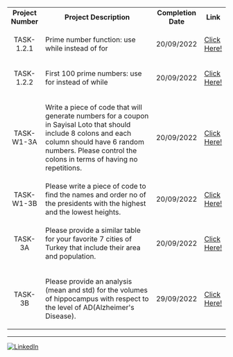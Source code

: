 <table>
   <tr>
        <td align="center" width="15%"><b>Project Number</b></td>
        <td align="center" width="50%"><b>Project Description</b></td>
     		<td align="center" width="15%"><b>Completion Date</b></td>
        <td align="center" width="10%"><b>Link</b></td>
   </tr>
   <tr>
       <td align="center" >
        <p>TASK-1.2.1</p>
     </td>
      <td>
        <p>Prime number function: use while instead of for</p>
     </td>
      <td align="center" >
        <p>20/09/2022</p>
     </td>
     <td>
        <p><a href="https://github.com/cgtykarasu/CEV-Data-Science-HWs/blob/main/TASK-1.2.1/TASK_1_2_1.ipynb">Click Here!</a></p>
     </td>
   </tr>
   <tr>
      <td align="center" >
        <p>TASK-1.2.2</p>
     </td>
      <td>
        <p>First 100 prime numbers: use for instead of while</p>
     </td>
      <td align="center" >
        <p>20/09/2022</p>
     </td>
     <td>
        <p><a href="https://github.com/cgtykarasu/CEV-Data-Science-HWs/blob/main/TASK-1.2.2/TASK_1_2_2.ipynb">Click Here!</a></p>
     </td>
   </tr>
   <tr>
      <td align="center" >
        <p>TASK-W1-3A</p>
     </td>
      <td>
        <p>Write a piece of code that will generate numbers for a coupon in Sayisal Loto that should include 8 colons and each column should have 6 random numbers. Please control the colons in terms of having no repetitions.</p>
     </td>
      <td align="center" >
        <p>20/09/2022</p>
     </td>
           <td>
        <p><a href="https://github.com/cgtykarasu/CEV-Data-Science-HWs/blob/main/TASK-W1-3A/TASK_W1_3A.ipynb">Click Here!</a></p>
     </td>
   </tr>
   <tr>
      <td align="center" >
        <p>TASK-W1-3B</p></td>
      <td>Please write a piece of code to find the names and order no of the presidents with the highest and the lowest heights.</td>
      <td align="center" >
         <p>20/09/2022</p>
      </td>
      <td>
         <p><a href="https://github.com/cgtykarasu/CEV-Data-Science-HWs/blob/main/TASK-W1-3B/TASK_W1_3B.ipynb">Click Here!</a></p>
      </td>
   </tr>
   <tr>
      <td align="center" >
        <p>TASK-3A</p>
     </td>
      <td>
        <p>Please provide a similar table for your favorite 7 cities of Turkey that include their area and population.</p>
      <td align="center" ><p>20/09/2022</p>
      </td>
      <td>
        <p><a href="https://github.com/cgtykarasu/CEV-Data-Science-HWs/blob/main/TASK-3A/Task_3A.ipynb">Click Here!</a></p>
      </td>
   </tr>
   <tr>
      <td align="center" >
        <p>TASK-3B</p>
     </td>
      <td>
        <p>Please provide an analysis (mean and std) for the volumes of hippocampus with respect to the level of AD(Alzheimer's Disease).</p>
      <td align="center" ><p>29/09/2022</p>
      </td>
      <td>
        <p><a href="https://github.com/cgtykarasu/CEV-Data-Science-HWs/blob/main/TASK-3B/TASK_3B.ipynb">Click Here!</a></p>
      </td>
   </tr>
</table>

------------

<p><a href="https://github.com/cgtykarasu" target="_blank">
  <a href="https://www.linkedin.com/in/cagataykarasu/" target="_blank"><img alt="LinkedIn" src="https://img.shields.io/badge/linkedin-%230077B5.svg?&style=for-the-badge&logo=linkedin&logoColor=white" /></a> 
</p>

